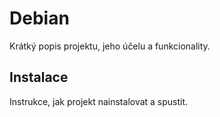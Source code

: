 # Debian
Krátký popis projektu, jeho účelu a funkcionality.

## Instalace
Instrukce, jak projekt nainstalovat a spustit.
